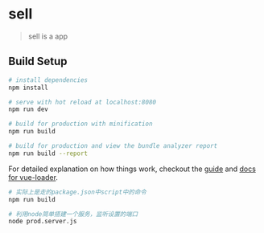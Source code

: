 # sell

> sell is a app

## Build Setup

``` bash
# install dependencies
npm install

# serve with hot reload at localhost:8080
npm run dev

# build for production with minification
npm run build

# build for production and view the bundle analyzer report
npm run build --report
```

For detailed explanation on how things work, checkout the [guide](http://vuejs-templates.github.io/webpack/) and [docs for vue-loader](http://vuejs.github.io/vue-loader).

``` bash
# 实际上是走的package.json中script中的命令
npm run build

# 利用node简单搭建一个服务，监听设置的端口
node prod.server.js
```